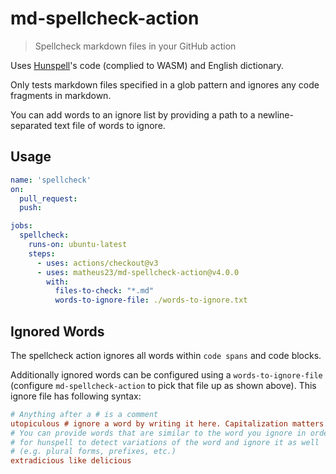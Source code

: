 # md-spellcheck-action

> Spellcheck markdown files in your GitHub action

Uses [Hunspell](http://hunspell.github.io/)'s code (complied to WASM) and English dictionary.

Only tests markdown files specified in a glob pattern and ignores any code fragments in markdown.

You can add words to an ignore list by providing a path to a newline-separated text file of words to ignore.

## Usage

```yml
name: 'spellcheck'
on:
  pull_request:
  push:

jobs:
  spellcheck:
    runs-on: ubuntu-latest
    steps:
      - uses: actions/checkout@v3
      - uses: matheus23/md-spellcheck-action@v4.0.0
        with:
          files-to-check: "*.md"
          words-to-ignore-file: ./words-to-ignore.txt
```

## Ignored Words

The spellcheck action ignores all words within `code spans` and code blocks.

Additionally ignored words can be configured using a `words-to-ignore-file` (configure `md-spellcheck-action` to pick that file up as shown above).
This ignore file has following syntax:

```ini
# Anything after a # is a comment
utopiculous # ignore a word by writing it here. Capitalization matters
# You can provide words that are similar to the word you ignore in order
# for hunspell to detect variations of the word and ignore it as well
# (e.g. plural forms, prefixes, etc.)
extradicious like delicious
```
